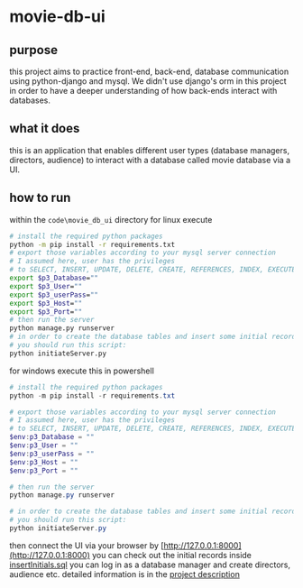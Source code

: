 # movie-db-ui

## purpose
this project aims to practice front-end, back-end, database communication using python-django and mysql. We didn't use django's orm in this project in order to have a deeper understanding of how back-ends interact with databases. 

## what it does 
this is an application that enables different user types (database managers, directors, audience) to interact with a database called movie database via a UI. 

## how to run
within the `code\movie_db_ui` directory
for linux execute
```bash
# install the required python packages
python -m pip install -r requirements.txt
# export those variables according to your mysql server connection
# I assumed here, user has the privileges 
# to SELECT, INSERT, UPDATE, DELETE, CREATE, REFERENCES, INDEX, EXECUTE on the database.
export $p3_Database=""
export $p3_User=""
export $p3_userPass=""
export $p3_Host=""
export $p3_Port=""
# then run the server
python manage.py runserver
# in order to create the database tables and insert some initial records,
# you should run this script:
python initiateServer.py
```
for windows execute this in powershell
```powershell
# install the required python packages
python -m pip install -r requirements.txt

# export those variables according to your mysql server connection
# I assumed here, user has the privileges 
# to SELECT, INSERT, UPDATE, DELETE, CREATE, REFERENCES, INDEX, EXECUTE on the database.
$env:p3_Database = ""
$env:p3_User = ""
$env:p3_userPass = ""
$env:p3_Host = ""
$env:p3_Port = ""

# then run the server
python manage.py runserver

# in order to create the database tables and insert some initial records,
# you should run this script:
python initiateServer.py

```

then connect the UI via your browser by [http://127.0.0.1:8000](http://127.0.0.1:8000)
you can check out the initial records inside [insertInitials.sql](code\movie_db_ui\movieDB\databaseManagement\sqlFiles\insertQueries\insertInitials.sql)
you can log in as a database manager and create directors, audience etc. detailed information is in the [project description](https://github.com/farukyld/movie-db-ui/wiki/Project-Description)

